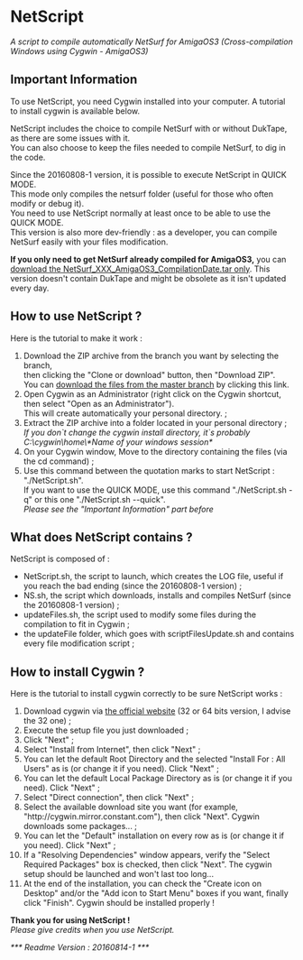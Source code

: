 <h1>NetScript</h1>
<em>A script to compile automatically NetSurf for AmigaOS3 (Cross-compilation Windows using Cygwin - AmigaOS3)</em>

<h2>Important Information</h2>
To use NetScript, you need Cygwin installed into your computer. A tutorial to install cygwin is available below.<br/>

NetScript includes the choice to compile NetSurf with or without DukTape, as there are some issues with it.<br/>
You can also choose to keep the files needed to compile NetSurf, to dig in the code.<br/>

Since the 20160808-1 version, it is possible to execute NetScript in QUICK MODE.<br/>
This mode only compiles the netsurf folder (useful for those who often modify or debug it).<br/>
You need to use NetScript normally at least once to be able to use the QUICK MODE.<br/>
This version is also more dev-friendly : as a developer, you can compile NetSurf easily with your files modification.<br/>

<strong>If you only need to get NetSurf already compiled for AmigaOS3,</strong> you can <a href="https://github.com/DNADNL/NetScript/raw/master/NetSurf_3.6dev_AmigaOS3_2016-08-05.tar">download the NetSurf_XXX_AmigaOS3_CompilationDate.tar only</a>. 
This version doesn't contain DukTape and might be obsolete as it isn't updated every day. 

<h2>How to use NetScript ?</h2>
Here is the tutorial to make it work :
<ol>
	<li>Download the ZIP archive from the branch you want by selecting the branch, <br/>
	then clicking the "Clone or download" button, then "Download ZIP".<br/>
	You can <a href="https://github.com/DNADNL/NetScript/archive/master.zip">download the files from the master branch</a> by clicking this link.</li>
	<li>Open Cygwin as an Administrator (right click on the Cygwin shortcut, then select "Open as an Administrator").<br/>
	This will create automatically your personal directory. ;</li>
	<li>Extract the ZIP archive into a folder located in your personal directory ; <br/>
	<em>If you don`t change the cygwin install directory, it`s probably C:\cygwin\home\*Name of your windows session*</em></li>
	<li>On your Cygwin window, Move to the directory containing the files (via the cd command) ;</li>
	<li>Use this command between the quotation marks to start NetScript : "./NetScript.sh". <br/>
	If you want to use the QUICK MODE, use this command "./NetScript.sh -q" or this one "./NetScript.sh --quick".<br/>
	<em>Please see the "Important Information" part before</em></li>
</ol>

<h2>What does NetScript contains ?</h2>
NetScript is composed of :
<ul>
	<li>NetScript.sh, the script to launch, which creates the LOG file, useful if you reach the bad ending </em>(since the 20160808-1 version)</em> ;</li>
	<li>NS.sh, the script which downloads, installs and compiles NetSurf </em>(since the 20160808-1 version)</em> ;</li>
	<li>updateFiles.sh, the script used to modify some files during the compilation to fit in Cygwin ;</li>
	<li>the updateFile folder, which goes with scriptFilesUpdate.sh and contains every file modification script ;</li>
</ul>

<h2>How to install Cygwin ?</h2>
Here is the tutorial to install cygwin correctly to be sure NetScript works :
<ol>
	<li>Download cygwin via <a href="https://cygwin.com/install.html">the official website</a> (32 or 64 bits version, I advise the 32 one) ;</li>
	<li>Execute the setup file you just downloaded ;</li>
	<li>Click "Next" ;</li>
	<li>Select "Install from Internet", then click "Next" ;</li>
	<li>You can let the default Root Directory and the selected "Install For : All Users" as is (or change it if you need). Click "Next" ;</li>
	<li>You can let the default Local Package Directory as is (or change it if you need). Click "Next" ;</li>
	<li>Select "Direct connection", then click "Next" ;</li>
	<li>Select the available download site you want (for example, "http://cygwin.mirror.constant.com"), then click "Next". Cygwin downloads some packages... ;</li>
	<li>You can let the "Default" installation on every row as is (or change it if you need). Click "Next" ;</li>
	<li>If a "Resolving Dependencies" window appears, verify the "Select Required Packages" box is checked, then click "Next". The cygwin setup should be launched and won't last too long...</li>
	<li>At the end of the installation, you can check the "Create icon on Desktop" and/or the "Add icon to Start Menu" boxes if you want, finally click "Finish". Cygwin should be installed properly !</li>
</ol>
<strong>Thank you for using NetScript !</strong><br/>
<em>Please give credits when you use NetScript.</em>

<em>*** Readme Version : 20160814-1 ***</em>

